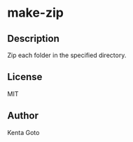 # make-zip

## Description
Zip each folder in the specified directory.  

## License
MIT

## Author
Kenta Goto
